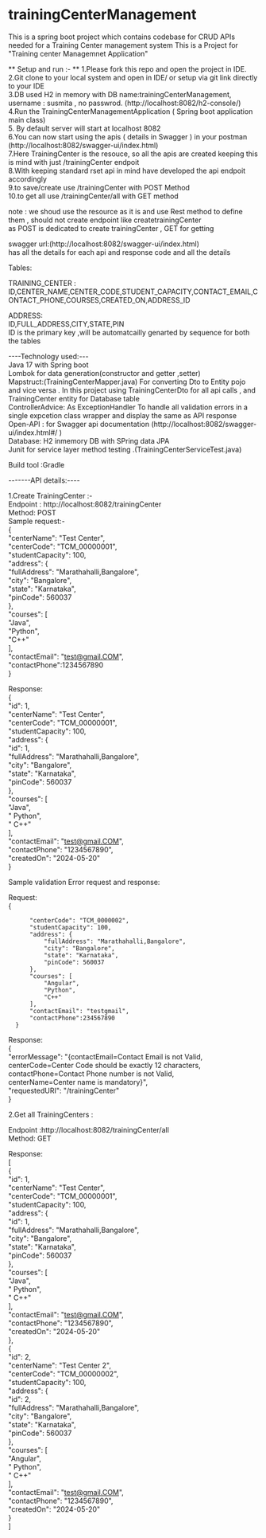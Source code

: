 # trainingCenterManagement
This is a spring boot project which contains codebase for CRUD APIs needed for a Training Center management system
This is a Project for "Training center Managemnet Application"  
    
  ** Setup and run :-  ** 
  1.Please fork this repo and open the project in IDE.  
  2.Git clone to your local system and open in IDE/ or setup via git link directly to your IDE  
  3.DB used H2 in memory with DB name:trainingCenterManagement, username : susmita , no passwrod. (http://localhost:8082/h2-console/)  
  4.Run the TrainingCenterManagementApplication ( Spring boot application main class)  
  5. By default server will start at localhost 8082  
  6.You can now start using the apis ( details in Swagger ) in your postman (http://localhost:8082/swagger-ui/index.html)  
  7.Here TrainingCenter is the resouce, so all the apis are created keeping this is mind with just /trainingCenter endpoit   
  8.With keeping standard rset api in mind have developed the api endpoit accordingly   
  9.to save/create use /trainingCenter with POST Method  
  10.to get all use /trainingCenter/all with GET method  
    
  note : we shoud use the resource as it is and use Rest method to define them , should not create endpoint like createtrainingCenter  
  as POST is dedicated to create trainingCenter , GET for getting  
    
  swagger url:(http://localhost:8082/swagger-ui/index.html)  
  has all the details for each api and response code and all the details  
    
  Tables:  
    
  TRAINING_CENTER :  
  ID,CENTER_NAME,CENTER_CODE,STUDENT_CAPACITY,CONTACT_EMAIL,CONTACT_PHONE,COURSES,CREATED_ON,ADDRESS_ID  
    
  ADDRESS:  
  ID,FULL_ADDRESS,CITY,STATE,PIN  
  ID is the primary key ,will be automatcailly genarted by sequence for both the tables  
    
     
   ----Technology used:---  
   Java 17 with Spring boot  
   Lombok for data generation(constructor and getter ,setter)  
   Mapstruct:(TrainingCenterMapper.java) For converting Dto to Entity pojo and vice versa . In this project using TrainingCenterDto for all api calls , and TrainingCenter entity for Database table  
   ControllerAdvice: As ExceptionHandler To handle all validation errors in a single expcetion class wrapper and display the same as API response  
  Open-API : for Swagger api documentation (http://localhost:8082/swagger-ui/index.html#/ )  
  Database: H2 inmemory DB with SPring data JPA  
  Junit for service layer method testing .(TrainingCenterServiceTest.java)  
    
    
   Build tool :Gradle  
     
     
     
  -------API details:----  
    
  1.Create TrainingCenter :-  
  Endpoint : http://localhost:8082/trainingCenter  
  Method: POST  
  Sample request:-  
  {  
       "centerName": "Test Center",  
       "centerCode": "TCM_00000001",  
       "studentCapacity": 100,  
       "address": {  
       "fullAddress": "Marathahalli,Bangalore",  
       "city": "Bangalore",  
       "state": "Karnataka",  
       "pinCode": 560037  
       },  
       "courses": [  
       "Java",  
       "Python",  
       "C++"  
       ],  
       "contactEmail": "test@gmail.COM",  
       "contactPhone":1234567890  
       }  
     
   Response:  
  {  
       "id": 1,  
       "centerName": "Test Center",  
       "centerCode": "TCM_00000001",  
       "studentCapacity": 100,  
       "address": {  
       "id": 1,  
       "fullAddress": "Marathahalli,Bangalore",  
       "city": "Bangalore",  
       "state": "Karnataka",  
       "pinCode": 560037  
       },  
       "courses": [  
       "Java",  
       " Python",  
       " C++"  
       ],  
       "contactEmail": "test@gmail.COM",  
       "contactPhone": "1234567890",  
       "createdOn": "2024-05-20"  
       }  
     
     
   Sample validation Error request and response:  
     
   Request:  
   {  
            
          "centerCode": "TCM_0000002",  
          "studentCapacity": 100,  
          "address": {  
              "fullAddress": "Marathahalli,Bangalore",  
              "city": "Bangalore",  
              "state": "Karnataka",  
              "pinCode": 560037  
          },  
          "courses": [  
              "Angular",  
              "Python",  
              "C++"  
          ],  
          "contactEmail": "testgmail",  
          "contactPhone":234567890  
      }  
    
  Response:  
  {  
      "errorMessage": "{contactEmail=Contact Email is not Valid,  
  	centerCode=Center Code should be exactly 12 characters,   
  	contactPhone=Contact Phone number is not Valid,  
  	centerName=Center name is mandatory}",  
      "requestedURI": "/trainingCenter"  
  }  
     
  2.Get all TrainingCenters  :  
    
    
  Endpoint :http://localhost:8082/trainingCenter/all  
  Method: GET  
     
   Response:  
   [  
          {  
              "id": 1,  
              "centerName": "Test Center",  
              "centerCode": "TCM_00000001",  
              "studentCapacity": 100,  
              "address": {  
                  "id": 1,  
                  "fullAddress": "Marathahalli,Bangalore",  
                  "city": "Bangalore",  
                  "state": "Karnataka",  
                  "pinCode": 560037  
              },  
              "courses": [  
                  "Java",  
                  " Python",  
                  " C++"  
              ],  
              "contactEmail": "test@gmail.COM",  
              "contactPhone": "1234567890",  
              "createdOn": "2024-05-20"  
          },  
          {  
              "id": 2,  
              "centerName": "Test Center 2",  
              "centerCode": "TCM_00000002",  
              "studentCapacity": 100,  
              "address": {  
                  "id": 2,  
                  "fullAddress": "Marathahalli,Bangalore",  
                  "city": "Bangalore",  
                  "state": "Karnataka",  
                  "pinCode": 560037  
              },  
              "courses": [  
                  "Angular",  
                  " Python",  
                  " C++"  
              ],  
              "contactEmail": "test@gmail.COM",  
              "contactPhone": "1234567890",  
              "createdOn": "2024-05-20"  
          }  
      ]  
   
 
